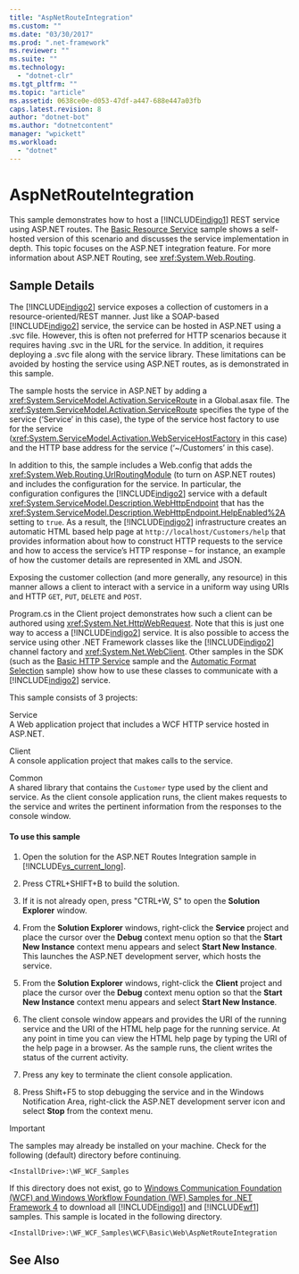 ```yaml
---
title: "AspNetRouteIntegration"
ms.custom: ""
ms.date: "03/30/2017"
ms.prod: ".net-framework"
ms.reviewer: ""
ms.suite: ""
ms.technology: 
  - "dotnet-clr"
ms.tgt_pltfrm: ""
ms.topic: "article"
ms.assetid: 0638ce0e-d053-47df-a447-688e447a03fb
caps.latest.revision: 8
author: "dotnet-bot"
ms.author: "dotnetcontent"
manager: "wpickett"
ms.workload: 
  - "dotnet"
---
```

# AspNetRouteIntegration
This sample demonstrates how to host a [!INCLUDE[indigo1](../../../../includes/indigo1-md.md)] REST service using ASP.NET routes. The [Basic Resource Service](../../../../docs/framework/wcf/samples/basic-resource-service.md) sample shows a self-hosted version of this scenario and discusses the service implementation in depth. This topic focuses on the ASP.NET integration feature. For more information about ASP.NET Routing, see <xref:System.Web.Routing>.  
  
## Sample Details  
 The [!INCLUDE[indigo2](../../../../includes/indigo2-md.md)] service exposes a collection of customers in a resource-oriented/REST manner. Just like a SOAP-based [!INCLUDE[indigo2](../../../../includes/indigo2-md.md)] service, the service can be hosted in ASP.NET using a .svc file. However, this is often not preferred for HTTP scenarios because it requires having .svc in the URL for the service. In addition, it requires deploying a .svc file along with the service library. These limitations can be avoided by hosting the service using ASP.NET routes, as is demonstrated in this sample.  
  
 The sample hosts the service in ASP.NET by adding a <xref:System.ServiceModel.Activation.ServiceRoute> in a Global.asax file. The <xref:System.ServiceModel.Activation.ServiceRoute> specifies the type of the service (‘Service’ in this case), the type of the service host factory to use for the service (<xref:System.ServiceModel.Activation.WebServiceHostFactory> in this case) and the HTTP base address for the service (‘~/Customers’ in this case).  
  
 In addition to this, the sample includes a Web.config that adds the <xref:System.Web.Routing.UrlRoutingModule> (to turn on ASP.NET routes) and includes the configuration for the service. In particular, the configuration configures the [!INCLUDE[indigo2](../../../../includes/indigo2-md.md)] service with a default <xref:System.ServiceModel.Description.WebHttpEndpoint> that has the <xref:System.ServiceModel.Description.WebHttpEndpoint.HelpEnabled%2A> setting to `true`. As a result, the [!INCLUDE[indigo2](../../../../includes/indigo2-md.md)] infrastructure creates an automatic HTML based help page at `http://localhost/Customers/help` that provides information about how to construct HTTP requests to the service and how to access the service’s HTTP response – for instance, an example of how the customer details are represented in XML and JSON.  
  
 Exposing the customer collection (and more generally, any resource) in this manner allows a client to interact with a service in a uniform way using URIs and HTTP `GET`, `PUT`, `DELETE` and `POST`.  
  
 Program.cs in the Client project demonstrates how such a client can be authored using <xref:System.Net.HttpWebRequest>. Note that this is just one way to access a [!INCLUDE[indigo2](../../../../includes/indigo2-md.md)] service. It is also possible to access the service using other .NET Framework classes like the [!INCLUDE[indigo2](../../../../includes/indigo2-md.md)] channel factory and <xref:System.Net.WebClient>. Other samples in the SDK (such as the [Basic HTTP Service](../../../../docs/framework/wcf/samples/basic-http-service.md) sample and the [Automatic Format Selection](../../../../docs/framework/wcf/samples/automatic-format-selection.md) sample) show how to use these classes to communicate with a [!INCLUDE[indigo2](../../../../includes/indigo2-md.md)] service.  
  
 This sample consists of 3 projects:  
  
 Service  
 A Web application project that includes a WCF HTTP service hosted in ASP.NET.  
  
 Client  
 A console application project that makes calls to the service.  
  
 Common  
 A shared library that contains the `Customer` type used by the client and service. As the client console application runs, the client makes requests to the service and writes the pertinent information from the responses to the console window.  
  
#### To use this sample  
  
1.  Open the solution for the ASP.NET Routes Integration sample in [!INCLUDE[vs_current_long](../../../../includes/vs-current-long-md.md)].  
  
2.  Press CTRL+SHIFT+B to build the solution.  
  
3.  If it is not already open, press "CTRL+W, S" to open the **Solution Explorer** window.  
  
4.  From the **Solution Explorer** windows, right-click the **Service** project and place the cursor over the **Debug** context menu option so that the **Start New Instance** context menu appears and select **Start New Instance**.  This launches the ASP.NET development server, which hosts the service.  
  
5.  From the **Solution Explorer** windows, right-click the **Client** project and place the cursor over the **Debug** context menu option so that the **Start New Instance** context menu appears and select **Start New Instance**.  
  
6.  The client console window appears and provides the URI of the running service and the URI of the HTML help page for the running service. At any point in time you can view the HTML help page by typing the URI of the help page in a browser. As the sample runs, the client writes the status of the current activity.  
  
7.  Press any key to terminate the client console application.  
  
8.  Press Shift+F5 to stop debugging the service and in the Windows Notification Area, right-click the ASP.NET development server icon and select **Stop** from the context menu.  
  
> [!IMPORTANT]
>  The samples may already be installed on your machine. Check for the following (default) directory before continuing.  
>   
>  `<InstallDrive>:\WF_WCF_Samples`  
>   
>  If this directory does not exist, go to [Windows Communication Foundation (WCF) and Windows Workflow Foundation (WF) Samples for .NET Framework 4](http://go.microsoft.com/fwlink/?LinkId=150780) to download all [!INCLUDE[indigo1](../../../../includes/indigo1-md.md)] and [!INCLUDE[wf1](../../../../includes/wf1-md.md)] samples. This sample is located in the following directory.  
>   
>  `<InstallDrive>:\WF_WCF_Samples\WCF\Basic\Web\AspNetRouteIntegration`  
  
## See Also
